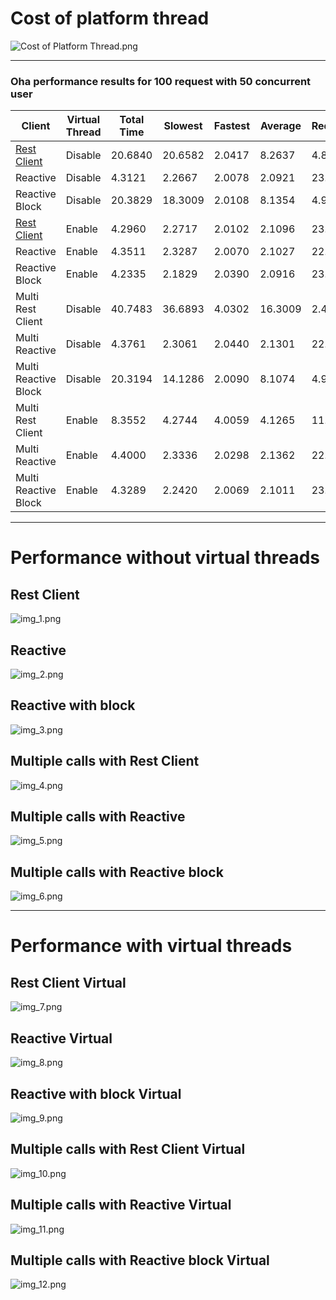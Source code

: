 # Cost of platform thread

![Cost of Platform Thread.png](img/img.png)

---

### Oha performance results for 100 request with 50 concurrent user 

| Client                              | Virtual Thread | Total Time | Slowest | Fastest | Average | Request/Sec |
|-------------------------------------|----------------|------------|---------|---------|---------|-------------|
| [Rest Client](#Rest-Client)         | Disable        | 20.6840    | 20.6582 | 2.0417  | 8.2637  | 4.8347      |
| Reactive                            | Disable        | 4.3121     | 2.2667  | 2.0078  | 2.0921  | 23.1908     |
| Reactive Block                      | Disable        | 20.3829    | 18.3009 | 2.0108  | 8.1354  | 4.9601      |
| [Rest Client](#Rest-Client-Virtual) | Enable         | 4.2960     | 2.2717  | 2.0102  | 2.1096  | 23.2776     |
| Reactive                            | Enable         | 4.3511     | 2.3287  | 2.0070  | 2.1027  | 22.9827     |
| Reactive Block                      | Enable         | 4.2335     | 2.1829  | 2.0390  | 2.0916  | 23.6214     |
| Multi Rest Client                   | Disable        | 40.7483    | 36.6893 | 4.0302  | 16.3009 | 2.4541      |
| Multi Reactive                      | Disable        | 4.3761     | 2.3061  | 2.0440  | 2.1301  | 22.8516     |
| Multi Reactive Block                | Disable        | 20.3194    | 14.1286 | 2.0090  | 8.1074  | 4.9214      |
| Multi Rest Client                   | Enable         | 8.3552     | 4.2744  | 4.0059  | 4.1265  | 11.9687     |
| Multi Reactive                      | Enable         | 4.4000     | 2.3336  | 2.0298  | 2.1362  | 22.7274     |
| Multi Reactive Block                | Enable         | 4.3289     | 2.2420  | 2.0069  | 2.1011  | 23.1004     |

---

# Performance without virtual threads

## Rest Client

![img_1.png](img/img_1.png)

## Reactive

![img_2.png](img/img_2.png)

## Reactive with block

![img_3.png](img/img_3.png)

## Multiple calls with Rest Client

![img_4.png](img/img_4.png)

## Multiple calls with Reactive

![img_5.png](img/img_5.png)

## Multiple calls with Reactive block

![img_6.png](img/img_6.png)

---

# Performance with virtual threads

## Rest Client Virtual

![img_7.png](img/img_7.png)

## Reactive Virtual

![img_8.png](img/img_8.png)

## Reactive with block Virtual

![img_9.png](img/img_9.png)

## Multiple calls with Rest Client Virtual

![img_10.png](img/img_10.png)


## Multiple calls with Reactive Virtual

![img_11.png](img/img_11.png)

## Multiple calls with Reactive block Virtual

![img_12.png](img/img_12.png)
